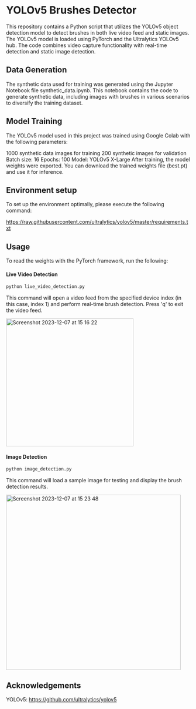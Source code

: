 # YOLOv5 Brushes Detector

This repository contains a Python script that utilizes the YOLOv5 object detection model to detect brushes in both live video feed and static images. The YOLOv5 model is loaded using PyTorch and the Ultralytics YOLOv5 hub. The code combines video capture functionality with real-time detection and static image detection.

## Data Generation

The synthetic data used for training was generated using the Jupyter Notebook file synthetic_data.ipynb. This notebook contains the code to generate synthetic data, including images with brushes in various scenarios to diversify the training dataset.

## Model Training

The YOLOv5 model used in this project was trained using Google Colab with the following parameters:

1000 synthetic data images for training
200 synthetic images for validation
Batch size: 16
Epochs: 100
Model: YOLOv5 X-Large
After training, the model weights were exported. You can download the trained weights file (best.pt) and use it for inference.

## Environment setup

To set up the environment optimally, please execute the following command:

https://raw.githubusercontent.com/ultralytics/yolov5/master/requirements.txt

## Usage

To read the weights with the PyTorch framework, run the following:

#### Live Video Detection

```bash
python live_video_detection.py
```

This command will open a video feed from the specified device index (in this case, index 1) and perform real-time brush detection. Press 'q' to exit the video feed.

<img width="348" alt="Screenshot 2023-12-07 at 15 16 22" src="https://github.com/SofyFlorez/YOLOv5-Brushes-Detector/assets/117933153/61c6ff50-1623-40ea-953e-fd239efabb33">

#### Image Detection

```bash
python image_detection.py
```
This command will load a sample image for testing and display the brush detection results.

<img width="477" alt="Screenshot 2023-12-07 at 15 23 48" src="https://github.com/SofyFlorez/YOLOv5-Brushes-Detector/assets/117933153/819eb799-6209-43e2-bb6c-228fdf8c9a43">

## Acknowledgements

YOLOv5: https://github.com/ultralytics/yolov5
